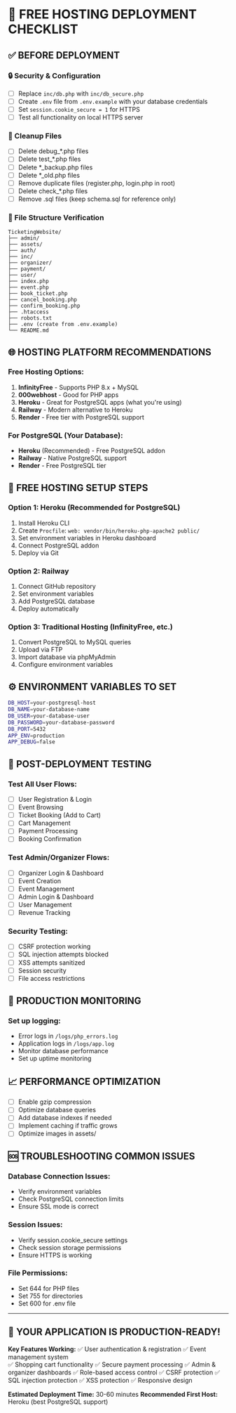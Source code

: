 # 🚀 FREE HOSTING DEPLOYMENT CHECKLIST

## ✅ BEFORE DEPLOYMENT

### 🔒 Security & Configuration
- [ ] Replace `inc/db.php` with `inc/db_secure.php` 
- [ ] Create `.env` file from `.env.example` with your database credentials
- [ ] Set `session.cookie_secure = 1` for HTTPS
- [ ] Test all functionality on local HTTPS server

### 🧹 Cleanup Files
- [ ] Delete debug_*.php files
- [ ] Delete test_*.php files  
- [ ] Delete *_backup.php files
- [ ] Delete *_old.php files
- [ ] Remove duplicate files (register.php, login.php in root)
- [ ] Delete check_*.php files
- [ ] Remove .sql files (keep schema.sql for reference only)

### 📁 File Structure Verification
```
TicketingWebsite/
├── admin/
├── assets/
├── auth/
├── inc/
├── organizer/
├── payment/
├── user/
├── index.php
├── event.php
├── book_ticket.php
├── cancel_booking.php  
├── confirm_booking.php
├── .htaccess
├── robots.txt
├── .env (create from .env.example)
└── README.md
```

## 🌐 HOSTING PLATFORM RECOMMENDATIONS

### Free Hosting Options:
1. **InfinityFree** - Supports PHP 8.x + MySQL
2. **000webhost** - Good for PHP apps
3. **Heroku** - Great for PostgreSQL apps (what you're using)
4. **Railway** - Modern alternative to Heroku
5. **Render** - Free tier with PostgreSQL support

### For PostgreSQL (Your Database):
- **Heroku** (Recommended) - Free PostgreSQL addon
- **Railway** - Native PostgreSQL support
- **Render** - Free PostgreSQL tier

## 🔧 FREE HOSTING SETUP STEPS

### Option 1: Heroku (Recommended for PostgreSQL)
1. Install Heroku CLI
2. Create `Procfile`: `web: vendor/bin/heroku-php-apache2 public/`
3. Set environment variables in Heroku dashboard
4. Connect PostgreSQL addon
5. Deploy via Git

### Option 2: Railway
1. Connect GitHub repository
2. Set environment variables
3. Add PostgreSQL database
4. Deploy automatically

### Option 3: Traditional Hosting (InfinityFree, etc.)
1. Convert PostgreSQL to MySQL queries
2. Upload via FTP
3. Import database via phpMyAdmin
4. Configure environment variables

## ⚙️ ENVIRONMENT VARIABLES TO SET

```bash
DB_HOST=your-postgresql-host
DB_NAME=your-database-name  
DB_USER=your-database-user
DB_PASSWORD=your-database-password
DB_PORT=5432
APP_ENV=production
APP_DEBUG=false
```

## 🧪 POST-DEPLOYMENT TESTING

### Test All User Flows:
- [ ] User Registration & Login
- [ ] Event Browsing
- [ ] Ticket Booking (Add to Cart)
- [ ] Cart Management
- [ ] Payment Processing
- [ ] Booking Confirmation

### Test Admin/Organizer Flows:
- [ ] Organizer Login & Dashboard
- [ ] Event Creation
- [ ] Event Management
- [ ] Admin Login & Dashboard
- [ ] User Management
- [ ] Revenue Tracking

### Security Testing:
- [ ] CSRF protection working
- [ ] SQL injection attempts blocked
- [ ] XSS attempts sanitized
- [ ] Session security
- [ ] File access restrictions

## 🚨 PRODUCTION MONITORING

### Set up logging:
- Error logs in `/logs/php_errors.log`
- Application logs in `/logs/app.log`
- Monitor database performance
- Set up uptime monitoring

## 📈 PERFORMANCE OPTIMIZATION

- [ ] Enable gzip compression
- [ ] Optimize database queries
- [ ] Add database indexes if needed
- [ ] Implement caching if traffic grows
- [ ] Optimize images in assets/

## 🆘 TROUBLESHOOTING COMMON ISSUES

### Database Connection Issues:
- Verify environment variables
- Check PostgreSQL connection limits
- Ensure SSL mode is correct

### Session Issues:
- Verify session.cookie_secure settings
- Check session storage permissions
- Ensure HTTPS is working

### File Permissions:
- Set 644 for PHP files
- Set 755 for directories
- Set 600 for .env file

---

## 🎉 YOUR APPLICATION IS PRODUCTION-READY!

**Key Features Working:**
✅ User authentication & registration
✅ Event management system  
✅ Shopping cart functionality
✅ Secure payment processing
✅ Admin & organizer dashboards
✅ Role-based access control
✅ CSRF protection
✅ SQL injection protection
✅ XSS protection
✅ Responsive design

**Estimated Deployment Time:** 30-60 minutes
**Recommended First Host:** Heroku (best PostgreSQL support)